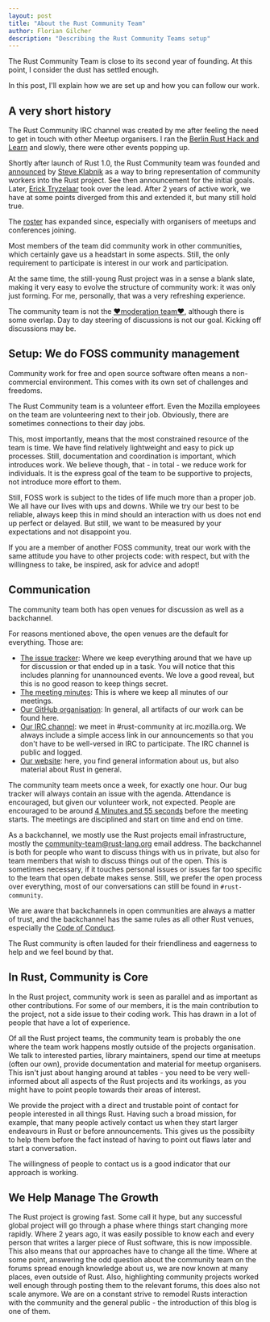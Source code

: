 ```yaml
---
layout: post
title: "About the Rust Community Team"
author: Florian Gilcher
description: "Describing the Rust Community Teams setup"
---
```


The Rust Community Team is close to its second year of founding. At this point, I consider the dust has settled enough.

In this post, I'll explain how we are set up and how you can follow our work.

## A very short history

The Rust Community IRC channel was created by me after feeling the need to get in touch with other Meetup organisers. I ran the [Berlin Rust Hack and Learn](https://www.meetup.com/de-DE/opentechschool-berlin/) and slowly, there were other events popping up.

Shortly after launch of Rust 1.0, the Rust Community team was founded and [announced](https://internals.rust-lang.org/t/announcing-the-community-subteam/2248) by [Steve Klabnik](https://github.com/steveklabnik) as a way to bring representation of community workers into the Rust project. See then announcement for the initial goals. Later, [Erick Tryzelaar](https://github.com/erickt) took over the lead. After 2 years of active work, we have at some points diverged from this and extended it, but many still hold true.

The [roster](https://www.rust-lang.org/en-US/team.html#Community-team) has expanded since, especially with organisers of meetups and conferences joining.

Most members of the team did community work in other communities, which certainly gave us a headstart in some aspects. Still, the only requirement to participate is interest in our work and participation.

At the same time, the still-young Rust project was in a sense a blank slate, making it very easy to evolve the structure of community work: it was only just forming. For me, personally, that was a very refreshing experience.

The community team is not the [❤️moderation team❤️](https://www.rust-lang.org/en-US/team.html#Moderation-team), although there is some  overlap. Day to day steering of discussions is not our goal. Kicking off discussions may be.

## Setup: We do FOSS community management

Community work for free and open source software often means a non-commercial environment. This comes with its own set of challenges and freedoms.

The Rust Community team is a volunteer effort. Even the Mozilla employees on the team are volunteering next to their job. Obviously, there are sometimes connections to their day jobs.

This, most importantly, means that the most constrained resource of the team is time. We have find relatively lightweight and easy to pick up processes. Still, documentation and coordination is important, which introduces work. We believe though, that - in total - we reduce work for individuals. It is the express goal of the team to be supportive to projects, not introduce more effort to them.

Still, FOSS work is subject to the tides of life much more than a proper job. We all have our lives with ups and downs. While we try our best to be reliable, always keep this in mind should an interaction with us does not end up perfect or delayed. But still, we want to be measured by your expectations and not disappoint you.

If you are a member of another FOSS community, treat our work with the same attitude you have to other projects code: with respect, but with the willingness to take, be inspired, ask for advice and adopt!

## Communication

The community team both has open venues for discussion as well as a backchannel.

For reasons mentioned above, the open venues are the default for everything. Those are:

* [The issue tracker](https://github.com/rust-community/team/issues
): Where we keep everything around that we have up for discussion or that ended up in a task. You will notice that this includes planning for unannounced events. We love a good reveal, but this is no good reason to keep things secret.
* [The meeting minutes](https://github.com/rust-community/team/tree/master/meeting-minutes
): This is where we keep all minutes of our meetings.
* [Our GitHub organisation](https://github.com/rust-community/): In general, all artifacts of our work can be found here.
* [Our IRC channel](): we meet in #rust-community at irc.mozilla.org. We always include a simple access link in our announcements so that you don't have to be well-versed in IRC to participate. The IRC channel is public and logged.
* [Our website](http://community.rs): here, you find general information about us, but also material about Rust in general.

The community team meets once a week, for exactly one hour. Our bug tracker will always contain an issue with the agenda. Attendance is encouraged, but given our volunteer work, not expected. People are encouraged to be around [4 Minutes and 55 seconds](https://www.youtube.com/watch?v=9jK-NcRmVcw) before the meeting starts. The meetings are disciplined and start on time and end on time.

As a backchannel, we mostly use the Rust projects email infrastructure, mostly the [community-team@rust-lang.org](mailto:community-team@rust-lang.org) email address. The backchannel is both for people who want to discuss things with us in private, but also for team members that wish to discuss things out of the open. This is sometimes necessary, if it touches personal issues or issues far too specific to the team that open debate makes sense. Still, we prefer the open process over everything, most of our conversations can still be found in `#rust-community`.

We are aware that backchannels in open communities are always a matter of trust, and the backchannel has the same rules as all other Rust venues, especially the [Code of Conduct](https://www.rust-lang.org/en-US/conduct.html).

The Rust community is often lauded for their friendliness and eagerness to help and we feel bound by that.

## In Rust, Community is Core

In the Rust project, community work is seen as parallel and as important as other contributions. For some of our members, it is the main contribution to the project, not a side issue to their coding work. This has drawn in a lot of people that have a lot of experience.

Of all the Rust project teams, the community team is probably the one where the team work happens mostly outside of the projects organisation. We talk to interested parties, library maintainers, spend our time at meetups (often our own), provide documentation and material for meetup organisers. This isn't just about hanging around at tables - you need to be very well-informed about all aspects of the Rust projects and its workings, as you might have to point people towards their areas of interest.

We provide the project with a direct and trustable point of contact for people interested in all things Rust. Having such a broad mission, for example, that many people actively contact us when they start larger endeavours in Rust or before announcements. This gives us the possibilty to help them before the fact instead of having to point out flaws later and start a conversation.

The willingness of people to contact us is a good indicator that our approach is working.

## We Help Manage The Growth

The Rust project is growing fast. Some call it hype, but any successful global project will go through a phase where things start changing more rapidly. Where 2 years ago, it was easily possible to know each and every person that writes a larger piece of Rust software, this is now impossible. This also means that our approaches have to change all the time. Where at some point, answering the odd question about the community team on the forums spread enough knowledge about us, we are now known at many places, even outside of Rust. Also, highlighting community projects worked well enough through posting them to the relevant forums, this does also not scale anymore. We are on a constant strive to remodel Rusts interaction with the community and the general public - the introduction of this blog is one of them.